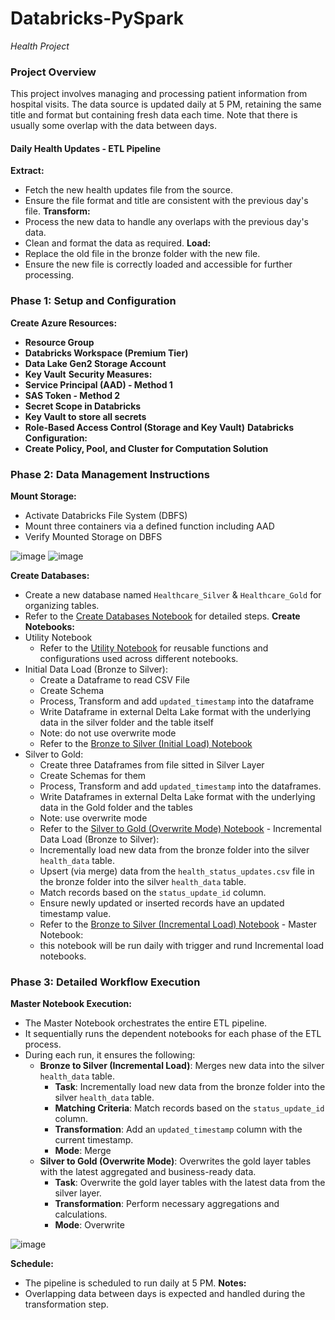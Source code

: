 
# Databricks-PySpark 
*Health Project*

### Project Overview

This project involves managing and processing patient information from hospital visits. The data source is updated daily at 5 PM, retaining the same title and format but containing fresh data each time. Note that there is usually some overlap with the data between days.

#### Daily Health Updates - ETL Pipeline
 **Extract:**
   - Fetch the new health updates file from the source.
   - Ensure the file format and title are consistent with the previous day's file.
 **Transform:**
   - Process the new data to handle any overlaps with the previous day's data.
   - Clean and format the data as required.
 **Load:**
   - Replace the old file in the bronze folder with the new file.
   - Ensure the new file is correctly loaded and accessible for further processing.

### Phase 1: Setup and Configuration
 **Create Azure Resources:**
   - **Resource Group**
   - **Databricks Workspace (Premium Tier)**
   - **Data Lake Gen2 Storage Account**
   - **Key Vault**
 **Security Measures:**
   - **Service Principal (AAD) - Method 1**
   - **SAS Token - Method 2**
   - **Secret Scope in Databricks**
   - **Key Vault to store all secrets**
   - **Role-Based Access Control (Storage and Key Vault)**
 **Databricks Configuration:**
   - **Create Policy, Pool, and Cluster for Computation Solution**

### Phase 2: Data Management Instructions
 **Mount Storage:**
   - Activate Databricks File System (DBFS)
   - Mount three containers via a defined function including AAD
   - Verify Mounted Storage on DBFS

![image](https://github.com/user-attachments/assets/81ab7a9e-e203-4386-b5ee-8b5dc92d1e0f)
![image](https://github.com/user-attachments/assets/8d98f238-0f2e-4a0f-a687-e69c09539fc1)


 **Create Databases:**
   - Create a new database named `Healthcare_Silver` & `Healthcare_Gold` for organizing tables.
   - Refer to the [Create Databases Notebook](https://github.com/omidsaraf/Databricks-PySpark/blob/main/05-%20Notebooks/02-%20Create%20Databases.md) for detailed steps.
 **Create Notebooks:**
   - Utility Notebook
     - Refer to the [Utility Notebook](https://github.com/omidsaraf/Databricks-PySpark/blob/main/05-%20Notebooks/01-%20Utility%20Notebook) for reusable functions and configurations used across different notebooks.
   - Initial Data Load (Bronze to Silver):
     - Create a Dataframe to read CSV File
     - Create Schema
     - Process, Transform and add `updated_timestamp` into the dataframe
     - Write Dataframe in external Delta Lake format with the underlying data in the silver folder and the table itself
     - Note: do not use overwrite mode
     - Refer to the [Bronze to Silver (Initial Load) Notebook](https://github.com/omidsaraf/Databricks-PySpark/blob/main/05-%20Notebooks/03-%20Bronze%20to%20Silver%20(initial%20load).md)
   - Silver to Gold:
     - Create three Dataframes from file sitted in Silver Layer
     - Create Schemas for them
     - Process, Transform and add `updated_timestamp` into the dataframes.
     - Write Dataframes in external Delta Lake format with the underlying data in the Gold folder and the tables
     - Note: use overwrite mode
     - Refer to the [Silver to Gold (Overwrite Mode) Notebook](https://github.com/omidsaraf/Databricks-PySpark/blob/main/05-%20Notebooks/04-%20Silver%20to%20Gold%20(Overwrite%20mode).md)    - Incremental Data Load (Bronze to Silver):
     - Incrementally load new data from the bronze folder into the silver `health_data` table.
     - Upsert (via merge) data from the `health_status_updates.csv` file in the bronze folder into the silver `health_data` table.
     - Match records based on the `status_update_id` column.
     - Ensure newly updated or inserted records have an updated timestamp value.
     - Refer to the [Bronze to Silver (Incremental Load) Notebook](https://github.com/omidsaraf/Databricks-PySpark/blob/main/05-%20Notebooks/06-%20Bronze%20to%20Silver%20Notebook%20(incremental%20load).md)
    - Master Notebook:
     - this notebook will be run daily with trigger and rund Incremental load notebooks.

### Phase 3: Detailed Workflow Execution
 **Master Notebook Execution:**
   - The Master Notebook orchestrates the entire ETL pipeline.
   - It sequentially runs the dependent notebooks for each phase of the ETL process.
   - During each run, it ensures the following:
     - **Bronze to Silver (Incremental Load)**: Merges new data into the silver `health_data` table.
         - **Task**: Incrementally load new data from the bronze folder into the silver `health_data` table.
         - **Matching Criteria**: Match records based on the `status_update_id` column.
         - **Transformation**: Add an `updated_timestamp` column with the current timestamp.
         - **Mode**: Merge
     - **Silver to Gold (Overwrite Mode)**: Overwrites the gold layer tables with the latest aggregated and business-ready data.
         - **Task**: Overwrite the gold layer tables with the latest data from the silver layer.
         - **Transformation**: Perform necessary aggregations and calculations.
         - **Mode**: Overwrite

![image](https://github.com/user-attachments/assets/5dab6624-ed2e-49cf-8cb0-5e1784aa1c9e)

**Schedule:**
- The pipeline is scheduled to run daily at 5 PM.
**Notes:**
- Overlapping data between days is expected and handled during the transformation step.



